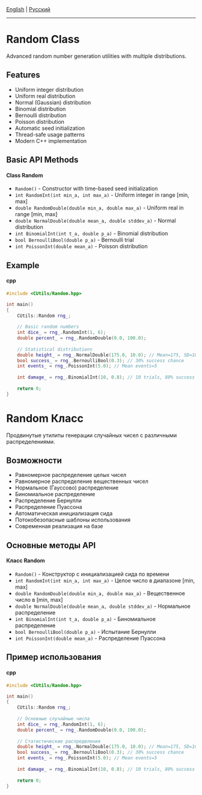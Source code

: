 [English](#en) | [Русский](#ru)

---

<a id="en"></a>
# Random Class

Advanced random number generation utilities with multiple distributions.

## Features
- Uniform integer distribution
- Uniform real distribution
- Normal (Gaussian) distribution
- Binomial distribution
- Bernoulli distribution
- Poisson distribution
- Automatic seed initialization
- Thread-safe usage patterns
- Modern C++ <random> implementation

## Basic API Methods
#### Class Random
- `Random()` - Constructor with time-based seed initialization
- `int RandomInt(int min_a, int max_a)` - Uniform integer in range [min, max]
- `double RandomDouble(double min_a, double max_a)` - Uniform real in range [min, max]
- `double NormalDouble(double mean_a, double stddev_a)` - Normal distribution
- `int BinomialInt(int t_a, double p_a)` - Binomial distribution
- `bool BernoulliBool(double p_a)` - Bernoulli trial
- `int PoissonInt(double mean_a)` - Poisson distribution

## Example
#### cpp
```cpp
#include <CUtils/Random.hpp>

int main()
{
    CUtils::Random rng_;
    
    // Basic random numbers
    int dice_ = rng_.RandomInt(1, 6);
    double percent_ = rng_.RandomDouble(0.0, 100.0);
    
    // Statistical distributions
    double height_ = rng_.NormalDouble(175.0, 10.0); // Mean=175, SD=10
    bool success_ = rng_.BernoulliBool(0.3); // 30% success chance
    int events_ = rng_.PoissonInt(5.0); // Mean events=5
    
    int damage_ = rng_.BinomialInt(10, 0.8); // 10 trials, 80% success
    
    return 0;
}
```

<a id="ru"></a>

# Random Класс
Продвинутые утилиты генерации случайных чисел с различными распределениями.

## Возможности
- Равномерное распределение целых чисел
- Равномерное распределение вещественных чисел
- Нормальное (Гауссово) распределение
- Биномиальное распределение
- Распределение Бернулли
- Распределение Пуассона
- Автоматическая инициализация сида
- Потокобезопасные шаблоны использования
- Современная реализация на базе <random>

## Основные методы API
#### Класс Random
- `Random()` - Конструктор с инициализацией сида по времени
- `int RandomInt(int min_a, int max_a)` - Целое число в диапазоне [min, max]
- `double RandomDouble(double min_a, double max_a)` - Вещественное число в [min, max]
- `double NormalDouble(double mean_a, double stddev_a)` - Нормальное распределение
- `int BinomialInt(int t_a, double p_a)` - Биномиальное распределение
- `bool BernoulliBool(double p_a)` - Испытание Бернулли
- `int PoissonInt(double mean_a)` - Распределение Пуассона

## Пример использования
#### cpp
```cpp
#include <CUtils/Random.hpp>

int main()
{
    CUtils::Random rng_;
    
    // Основные случайные числа
    int dice_ = rng_.RandomInt(1, 6);
    double percent_ = rng_.RandomDouble(0.0, 100.0);
    
    // Статистические распределения
    double height_ = rng_.NormalDouble(175.0, 10.0); // Mean=175, SD=10
    bool success_ = rng_.BernoulliBool(0.3); // 30% success chance
    int events_ = rng_.PoissonInt(5.0); // Mean events=5
    
    int damage_ = rng_.BinomialInt(10, 0.8); // 10 trials, 80% success
    
    return 0;
}
```